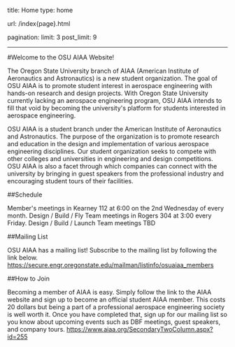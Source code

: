 title: Home
type: home

url: /index{page}.html

pagination:
    limit: 3
    post_limit: 9

---

#Welcome to the OSU AIAA Website!

The Oregon State University branch of AIAA (American Institute of Aeronautics
and Astronautics) is a new student organization. The goal of OSU AIAA is to
promote student interest in aerospace engineering with hands-on research and
design projects. With Oregon State University currently lacking an aerospace
engineering program, OSU AIAA intends to fill that void by becoming the
university's platform for students interested in aerospace engineering.

OSU AIAA is a student branch under the American Institute of Aeronautics and
Astronautics. The purpose of the organization is to promote research and
education in the design and implementation of various aerospace engineering
disciplines. Our student organization seeks to compete with other colleges and
universities in engineering and design competitions. OSU AIAA is also a facet
through which companies can connect with the university by bringing in guest
speakers from the professional industry and encouraging student tours of their
facilities.

##Schedule

Member's meetings in Kearney 112 at 6:00 on the 2nd Wednesday of every month.
Design / Build / Fly Team meetings in Rogers 304 at 3:00 every Friday.
Design / Build / Launch Team meetings TBD

##Mailing List

OSU AIAA has a mailing list! Subscribe to the mailing list by following the
link below.
https://secure.engr.oregonstate.edu/mailman/listinfo/osuaiaa_members

##How to Join

Becoming a member of AIAA is easy. Simply follow the link to the AIAA website
and sign up to become an official student AIAA member. This costs 20 dollars
but being a part of a professional aerospace engineering society is well worth
it. Once you have completed that, sign up for our mailing list so you know
about upcoming events such as DBF meetings, guest speakers, and company tours.
https://www.aiaa.org/SecondaryTwoColumn.aspx?id=255
